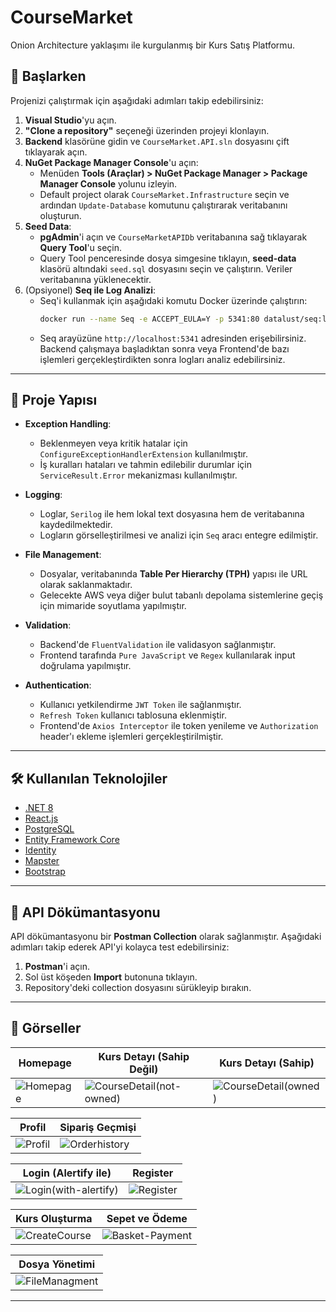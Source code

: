 # CourseMarket

Onion Architecture yaklaşımı ile kurgulanmış bir Kurs Satış Platformu. 

## 🚀 Başlarken

Projenizi çalıştırmak için aşağıdaki adımları takip edebilirsiniz:

1. **Visual Studio**'yu açın.
2. **"Clone a repository"** seçeneği üzerinden projeyi klonlayın.
3. **Backend** klasörüne gidin ve `CourseMarket.API.sln` dosyasını çift tıklayarak açın.
4. **NuGet Package Manager Console**'u açın:
   - Menüden **Tools (Araçlar) > NuGet Package Manager > Package Manager Console** yolunu izleyin.
   - Default project olarak `CourseMarket.Infrastructure` seçin ve ardından `Update-Database` komutunu çalıştırarak veritabanını oluşturun.
5. **Seed Data**:
   - **pgAdmin**'i açın ve `CourseMarketAPIDb` veritabanına sağ tıklayarak **Query Tool**'u seçin.
   - Query Tool penceresinde dosya simgesine tıklayın, **seed-data** klasörü altındaki `seed.sql` dosyasını seçin ve çalıştırın. Veriler veritabanına yüklenecektir.
6. (Opsiyonel) **Seq ile Log Analizi**:
   - Seq'i kullanmak için aşağıdaki komutu Docker üzerinde çalıştırın:
     ```bash
     docker run --name Seq -e ACCEPT_EULA=Y -p 5341:80 datalust/seq:latest
     ```
   - Seq arayüzüne `http://localhost:5341` adresinden erişebilirsiniz. Backend çalışmaya başladıktan sonra veya Frontend'de bazı işlemleri gerçekleştirdikten sonra logları analiz edebilirsiniz.

---

## 📂 Proje Yapısı

- **Exception Handling**: 
  - Beklenmeyen veya kritik hatalar için `ConfigureExceptionHandlerExtension` kullanılmıştır.
  - İş kuralları hataları ve tahmin edilebilir durumlar için `ServiceResult.Error` mekanizması kullanılmıştır.

- **Logging**: 
  - Loglar, `Serilog` ile hem lokal text dosyasına hem de veritabanına kaydedilmektedir.
  - Logların görselleştirilmesi ve analizi için `Seq` aracı entegre edilmiştir.

- **File Management**: 
  - Dosyalar, veritabanında **Table Per Hierarchy (TPH)** yapısı ile URL olarak saklanmaktadır.
  - Gelecekte AWS veya diğer bulut tabanlı depolama sistemlerine geçiş için mimaride soyutlama yapılmıştır.

- **Validation**: 
  - Backend'de `FluentValidation` ile validasyon sağlanmıştır.
  - Frontend tarafında `Pure JavaScript` ve `Regex` kullanılarak input doğrulama yapılmıştır.

- **Authentication**: 
  - Kullanıcı yetkilendirme `JWT Token` ile sağlanmıştır.
  - `Refresh Token` kullanıcı tablosuna eklenmiştir.
  - Frontend'de `Axios Interceptor` ile token yenileme ve `Authorization` header'ı ekleme işlemleri gerçekleştirilmiştir.

---

## 🛠️ Kullanılan Teknolojiler

- [.NET 8](https://dotnet.microsoft.com/download/dotnet/8.0)
- [React.js](https://react.dev/)
- [PostgreSQL](https://www.postgresql.org/)
- [Entity Framework Core](https://docs.microsoft.com/ef/core)
- [Identity](https://docs.microsoft.com/aspnet/core/security/authentication/identity)
- [Mapster](https://github.com/MapsterMapper/Mapster)
- [Bootstrap](https://getbootstrap.com/)

---

## 📜 API Dökümantasyonu

API dökümantasyonu bir **Postman Collection** olarak sağlanmıştır. Aşağıdaki adımları takip ederek API'yi kolayca test edebilirsiniz:
1. **Postman**'i açın.
2. Sol üst köşeden **Import** butonuna tıklayın.
3. Repository'deki collection dosyasını sürükleyip bırakın.

---

## 📸 Görseller

| **Homepage** | **Kurs Detayı (Sahip Değil)** | **Kurs Detayı (Sahip)** |
|--------------|--------------------------------|--------------------------|
| ![Homepage](https://github.com/user-attachments/assets/898cf078-4429-4c4a-8547-8acf10cdf02b) | ![CourseDetail(not-owned)](https://github.com/user-attachments/assets/5e6189e0-41f5-4283-9d0d-78d840ebf859) | ![CourseDetail(owned)](https://github.com/user-attachments/assets/1087262c-97d1-4aad-887a-a63ac33a5ffe) |

| **Profil** | **Sipariş Geçmişi** |
|------------|----------------------|
| ![Profil](https://github.com/user-attachments/assets/3558b6ae-7156-4da9-91e8-0d1f70893cee) | ![Orderhistory](https://github.com/user-attachments/assets/6e9548aa-b371-4e06-add8-0a8d888109ec) |

| **Login (Alertify ile)** | **Register** |
|---------------------------|--------------|
| ![Login(with-alertify)](https://github.com/user-attachments/assets/ff91f579-41db-43b9-8a90-895d6312735f) | ![Register](https://github.com/user-attachments/assets/ca786691-5be1-4fd3-b8dd-63c423838fd4) |

| **Kurs Oluşturma** | **Sepet ve Ödeme** |
|---------------------|--------------------|
| ![CreateCourse](https://github.com/user-attachments/assets/92b984ee-d025-4757-a03b-ae5a74da6c76) | ![Basket-Payment](https://github.com/user-attachments/assets/7eac73bb-4d8c-4702-9377-ad43c54329aa) |

| **Dosya Yönetimi** |
|--------------------|
| ![FileManagment](https://github.com/user-attachments/assets/43fe2445-dcf6-4a0e-be51-468a67fbe43c) |

---
